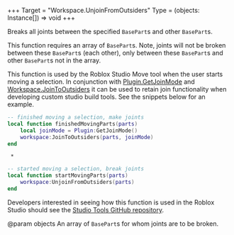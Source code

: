 +++
Target = "Workspace.UnjoinFromOutsiders"
Type = (objects: Instance[]) => void
+++

Breaks all joints between the specified `BasePart`s and other `BasePart`s.This function requires an array of `BasePart`s. Note, joints will not be broken between these `BasePart`s (each other), only between these `BasePart`s and other `BasePart`s not in the array.This function is used by the Roblox Studio Move tool when the user starts moving a selection. In conjunction with [Plugin.GetJoinMode](https://developer.roblox.com/api-reference/function/Plugin/GetJoinMode) and [Workspace.JoinToOutsiders](https://developer.roblox.com/api-reference/function/Workspace/JoinToOutsiders) it can be used to retain join functionality when developing custom studio build tools. See the snippets below for an example.```lua-- finished moving a selection, make jointslocal function finishedMovingParts(parts)	local joinMode = Plugin:GetJoinMode()	workspace:JoinToOutsiders(parts, joinMode)end```	 *```lua-- started moving a selection, break jointslocal function startMovingParts(parts)	workspace:UnjoinFromOutsiders(parts)end```Developers interested in seeing how this function is used in the Roblox Studio should see the [Studio Tools GitHub repository][1].[1]: https://github.com/Roblox/Studio-Tools@param objects An array of `BasePart`s for whom joints are to be broken.